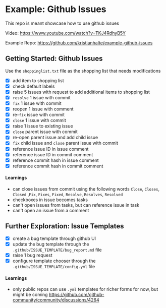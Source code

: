 # Example: Github Issues
This repo is meant showcase how to use github issues

Video: https://www.youtube.com/watch?v=TKJ4RdhyB5Y

Example Repo: https://github.com/kristianhalte/example-github-issues

## Getting Started: Github Issues
Use the `shoppinglist.txt` file as the shopping list that needs modifications

- [x] add item to shopping list
- [x] check default labels
- [x] raise 5 issues with request to add additional items to shopping list
- [x] `resolve` 1 issue with commit
- [x] `fix` 1 issue with commit
- [x] reopen 1 issue with comment
- [x] re-`fix` issue with commit
- [x] `close` 1 issue with commit
- [x] raise 1 issue to existing issue
- [x] `close` parent issue with commit
- [x] re-open parent issue and add child issue
- [x] `fix` child issue and `close` parent issue with commit
- [x] reference issue ID in issue comment
- [x] reference issue ID in commit comment
- [x] reference commit hash in issue comment
- [x] reference commit hash in commit comment

#### Learnings
- can close issues from commit using the following words `Close`, `Closes`, `Closed` ,`Fix`, `Fixes`, `Fixed`, `Resolve`, `Resolves`, `Resolved`
- checkboxes in issue becomes tasks
- can't open issues from tasks, but can reference issue in task
- can't open an issue from a comment

## Further Exploration: Issue Templates
- [x] create a bug template through github UI
- [x] update the bug template through the `.github/ISSUE_TEMPLATE/bug_report.md` file
- [x] raise 1 bug request
- [x] configure template chooser through the `.github/ISSUE_TEMPLATE/config.yml` file

#### Learnings
- only public repos can use `.yml` templates for richer forms for now, but might be coming https://github.com/github-community/community/discussions/4264